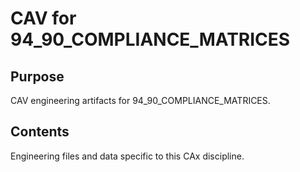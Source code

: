 # CAV for 94_90_COMPLIANCE_MATRICES

## Purpose
CAV engineering artifacts for 94_90_COMPLIANCE_MATRICES.

## Contents
Engineering files and data specific to this CAx discipline.

